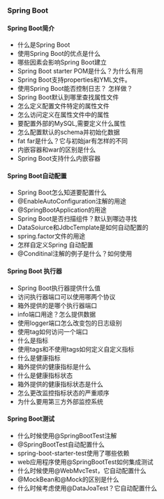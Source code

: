 ### Spring Boot
#### Spring Boot简介
- 什么是Spring Boot
- 使用Spring Boot的优点是什么
- 哪些因素会影响Spring Boot建立
- Spring Boot starter POM是什么？为什么有用
- Spring Boot支持properties和YML文件。
- 使用Spring Boot能否控制日志？ 怎样做？
- Spring Boot默认到哪里查找属性文件
- 怎么定义配置文件特定的属性文件
- 怎么访问定义在属性文件中的属性
- 要配置外部的MySQL,需要定义什么属性
- 怎么配置默认的schema并初始化数据
- fat far是什么？它与初始jar有怎样的不同
- 内嵌容器和war的区别是什么
- Spring Boot支持什么内嵌容器

#### Spring Boot自动配置
- Spring Boot怎么知道要配置什么
- @EnableAutoConfiguration注解的用途
- @SpringBootApplication的用途
- Spring Boot是否扫描组件？默认到哪边寻找
- DataSoiurce和JdbcTemplate是如何自动配置的
- spring.factor文件的用途
- 怎样自定义Spring 自动配置
- @Conditinal注解的例子是什么？如何使用

#### Spring Boot 执行器
- Spring Boot执行器提供什么值
- 访问执行器端口可以使用哪两个协议
- 箱外提供的是哪个执行器端口
- info端口用途？怎么提供数据
- 使用logger端口怎么改变包的日志级别
- 使用tag如何访问一个端口
- 什么是指标
- 使用tags和不使用tags如何定义自定义指标
- 什么是健康指标
- 箱外提供的健康指标是什么
- 什么是健康指标状态
- 箱外提供的健康指标状态是什么
- 怎么更改监控指标状态的严重顺序
- 为什么要用第三方外部监控系统
#### Spring Boot测试
- 什么时候使用@SpringBootTest注解
- @SpringBootTest自动配置什么
- spring-boot-starter-test使用了哪些依赖
- web应用程序使用@SpringBootTest如何集成测试
- 什么时候使用@WebMvcTest，它自动配置什么
- @MockBean和@Mock的区别是什么
- 什么时候考虑使用@DataJoaTest？它自动配置什么
